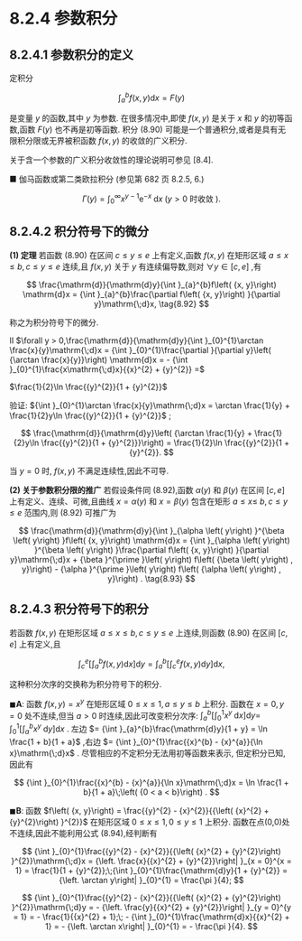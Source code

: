# 8.2.4 参数积分

## 8.2.4.1 参数积分的定义

定积分

$$
{\int }_{a}^{b}f\left( {x, y}\right) \mathrm{d}x = F\left( y\right)  \tag{8.90}
$$

是变量 $y$ 的函数,其中 $y$ 为参数. 在很多情况中,即使 $f\left( {x, y}\right)$ 是关于 $x$ 和 $y$ 的初等函数,函数 $F\left( y\right)$ 也不再是初等函数. 积分 (8.90) 可能是一个普通积分,或者是具有无限积分限或无界被积函数 $f\left( {x, y}\right)$ 的收敛的广义积分.

关于含一个参数的广义积分收敛性的理论说明可参见 [8.4].

■ 伽马函数或第二类欧拉积分 (参见第 682 页 8.2.5, 6.)

$$
\Gamma \left( y\right)  = {\int }_{0}^{\infty }{x}^{y - 1}{\mathrm{e}}^{-x}\mathrm{\;d}x\;\left( {y > 0\text{ 时收敛 }}\right) . \tag{8.91}
$$

## 8.2.4.2 积分符号下的微分

**(1) 定理** 若函数 (8.90) 在区间 $c \leq  y \leq  e$ 上有定义,函数 $f\left( {x, y}\right)$ 在矩形区域 $a \leq  x \leq  b, c \leq  y \leq  e$ 连续,且 $f\left( {x, y}\right)$ 关于 $y$ 有连续偏导数,则对 $\forall y \in  \left\lbrack  {c, e}\right\rbrack$ ,有

$$
\frac{\mathrm{d}}{\mathrm{d}y}{\int }_{a}^{b}f\left( {x, y}\right) \mathrm{d}x = {\int }_{a}^{b}\frac{\partial f\left( {x, y}\right) }{\partial y}\mathrm{\;d}x, \tag{8.92}
$$

称之为积分符号下的微分.

II $\forall y > 0,\frac{\mathrm{d}}{\mathrm{d}y}{\int }_{0}^{1}\arctan \frac{x}{y}\mathrm{\;d}x = {\int }_{0}^{1}\frac{\partial }{\partial y}\left( {\arctan \frac{x}{y}}\right) \mathrm{d}x =  - {\int }_{0}^{1}\frac{x\mathrm{\;d}x}{{x}^{2} + {y}^{2}} =$

$\frac{1}{2}\ln \frac{{y}^{2}}{1 + {y}^{2}}$

验证: ${\int }_{0}^{1}\arctan \frac{x}{y}\mathrm{\;d}x = \arctan \frac{1}{y} + \frac{1}{2}y\ln \frac{{y}^{2}}{1 + {y}^{2}}$ ;

$$
\frac{\mathrm{d}}{\mathrm{d}y}\left( {\arctan \frac{1}{y} + \frac{1}{2}y\ln \frac{{y}^{2}}{1 + {y}^{2}}}\right)  = \frac{1}{2}\ln \frac{{y}^{2}}{1 + {y}^{2}}.
$$

当 $y = 0$ 时, $f\left( {x, y}\right)$ 不满足连续性,因此不可导.

**(2) 关于参数积分限的推广** 若假设条件同 (8.92),函数 $\alpha \left( y\right)$ 和 $\beta \left( y\right)$ 在区间 $\left\lbrack  {c, e}\right\rbrack$ 上有定义、连续、可微,且曲线 $x = \alpha \left( y\right)$ 和 $x = \beta \left( y\right)$ 包含在矩形 $a \leq  x \leq$ $b, c \leq  y \leq  e$ 范围内,则 (8.92) 可推广为

$$
\frac{\mathrm{d}}{\mathrm{d}y}{\int }_{\alpha \left( y\right) }^{\beta \left( y\right) }f\left( {x, y}\right) \mathrm{d}x = {\int }_{\alpha \left( y\right) }^{\beta \left( y\right) }\frac{\partial f\left( {x, y}\right) }{\partial y}\mathrm{\;d}x + {\beta }^{\prime }\left( y\right) f\left( {\beta \left( y\right) , y}\right)  - {\alpha }^{\prime }\left( y\right) f\left( {\alpha \left( y\right) , y}\right) . \tag{8.93}
$$

## 8.2.4.3 积分符号下的积分

若函数 $f\left( {x, y}\right)$ 在矩形区域 $a \leq  x \leq  b, c \leq  y \leq  e$ 上连续,则函数 (8.90) 在区间 $\left\lbrack  {c, e}\right\rbrack$ 上有定义,且

$$
{\int }_{c}^{e}\left\lbrack  {{\int }_{a}^{b}f\left( {x, y}\right) \mathrm{d}x}\right\rbrack  \mathrm{d}y = {\int }_{a}^{b}\left\lbrack  {{\int }_{c}^{e}f\left( {x, y}\right) \mathrm{d}y}\right\rbrack  \mathrm{d}x, \tag{8.94}
$$

这种积分次序的交换称为积分符号下的积分.

$\blacksquare \mathbf{A}$: 函数 $f\left( {x, y}\right)  = {x}^{y}$ 在矩形区域 $0 \leq  x \leq  1, a \leq  y \leq  b$ 上积分. 函数在 $x = 0, y = 0$ 处不连续,但当 $a > 0$ 时连续,因此可改变积分次序: ${\int }_{a}^{b}\left\lbrack  {{\int }_{0}^{1}{x}^{y}\mathrm{\;d}x}\right\rbrack  \mathrm{d}y =$ ${\int }_{0}^{1}\left\lbrack  {{\int }_{a}^{b}{x}^{y}\mathrm{\;d}y}\right\rbrack  \mathrm{d}x$ . 左边 $= {\int }_{a}^{b}\frac{\mathrm{d}y}{1 + y} = \ln \frac{1 + b}{1 + a}$ ,右边 $= {\int }_{0}^{1}\frac{{x}^{b} - {x}^{a}}{\ln x}\mathrm{\;d}x$ . 尽管相应的不定积分无法用初等函数来表示, 但定积分已知, 因此有

$$
{\int }_{0}^{1}\frac{{x}^{b} - {x}^{a}}{\ln x}\mathrm{\;d}x = \ln \frac{1 + b}{1 + a}\;\left( {0 < a < b}\right) .
$$

$\blacksquare \mathbf{B}$: 函数 $f\left( {x, y}\right)  = \frac{{y}^{2} - {x}^{2}}{{\left( {x}^{2} + {y}^{2}\right) }^{2}}$ 在矩形区域 $0 \leq  x \leq  1,0 \leq  y \leq  1$ 上积分. 函数在点(0,0)处不连续,因此不能利用公式 (8.94),经判断有

$$
{\int }_{0}^{1}\frac{{y}^{2} - {x}^{2}}{{\left( {x}^{2} + {y}^{2}\right) }^{2}}\mathrm{\;d}x = {\left. \frac{x}{{x}^{2} + {y}^{2}}\right| }_{x = 0}^{x = 1} = \frac{1}{1 + {y}^{2}};\;{\int }_{0}^{1}\frac{\mathrm{d}y}{1 + {y}^{2}} = {\left. \arctan y\right| }_{0}^{1} = \frac{\pi }{4};
$$

$$
{\int }_{0}^{1}\frac{{y}^{2} - {x}^{2}}{{\left( {x}^{2} + {y}^{2}\right) }^{2}}\mathrm{\;d}y =  - {\left. \frac{y}{{x}^{2} + {y}^{2}}\right| }_{y = 0}^{y = 1} =  - \frac{1}{{x}^{2} + 1};\; - {\int }_{0}^{1}\frac{\mathrm{d}x}{{x}^{2} + 1} =  - {\left. \arctan x\right| }_{0}^{1} =  - \frac{\pi }{4}.
$$
